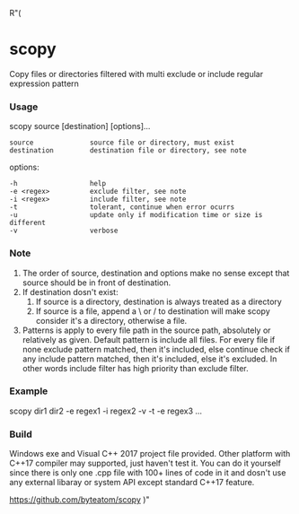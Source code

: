 R"(
# scopy
Copy files or directories filtered with multi exclude or include regular
expression pattern

### Usage
scopy source [destination] [options]...

    source              source file or directory, must exist
    destination         destination file or directory, see note

options:

    -h                  help
    -e <regex>          exclude filter, see note
    -i <regex>          include filter, see note
    -t                  tolerant, continue when error ocurrs
    -u                  update only if modification time or size is different
    -v                  verbose

### Note
1. The order of source, destination and options make no sense except that
source should be in front of destination.
2. If destination dosn't exist:
    1. If source is a directory, destination is always treated as a  directory
    2. If source is a file, append a \ or / to destination will make scopy
       consider it's a directory, otherwise a file.
3. Patterns is apply to every file path in the source path, absolutely or
relatively as given. Default pattern is include all files. For every file if
none exclude pattern matched, then it's included, else continue check if any
include pattern matched, then it's included, else it's excluded. In other words
include filter has high priority than exclude filter.

### Example
scopy dir1 dir2 -e regex1 -i regex2 -v -t -e regex3 ...

### Build
Windows exe and Visual C++ 2017 project file provided.
Other platform with C++17 compiler may supported, just haven't test it. You can
do it yourself since there is only one .cpp file with 100+ lines of code in it
and dosn't use any external libaray or system API except standard C++17 feature.

https://github.com/byteatom/scopy
)"